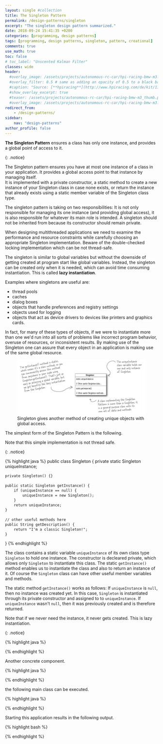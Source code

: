 ```yaml
---
layout: single #collection
title: The Singleton Pattern
permalink: /design-patterns/singleton
excerpt: "The singleton design pattern summarized."
date: 2018-09-24 15:41:35 +0200
categories: [programming, design patterns]
tags: [programming, design patterns, singleton, pattern, creational]
comments: true
use_math: true
toc: false
# toc_label: "Unscented Kalman Filter"
classes: wide
header:
  #overlay_image: /assets/projects/autonomous-rc-car/hpi-racing-bmw-m3.png
  #overlay_filter: 0.5 # same as adding an opacity of 0.5 to a black background
  #caption: "Source: [**hpiracing**](http://www.hpiracing.com/de/kit/114343)"
  #show_overlay_excerpt: true
  #teaser: /assets/projects/autonomous-rc-car/hpi-racing-bmw-m3_thumb.png
  #overlay_image: /assets/projects/autonomous-rc-car/hpi-racing-bmw-m3.png
redirect_from:
    - /design-patterns/
sidebar:
    nav: "design-patterns"
author_profile: false
---
```


<p>
<b>The Singleton Pattern</b> ensures a class has only one
instance, and provides a global point of access to it.
</p>
{: .notice}

The Singleton pattern ensures you have at most one instance of a class in your application.
It provides a global access point to that instance by managing itself.  
It is implemented with a private constructor, a static method to create a new instance of your Singleton class 
in case none exists, or return the instance that already exists using a static member variable of the Singleton class type.

The singleton pattern is taking on two responsibilities: 
It is not only responsible for managing its one instance (and providing global access), 
it is also responsible for whatever its main role is intended.
A singleton should not be inherited from because its constructor should remain private.

When designing multithreaded applications we need to examine the performance and resource constraints while 
carefully choosing an appropriate Singleton implementation. 
Beware of the double-checked locking implementation which can be not thread-safe.

The singleton is similar to global variables but without the downside of getting created at program start like global variables. Instead, the singleton can be created only when it is needed, which can avoid time consuming instantiation.
This is called **lazy instantiation**.

Examples where singletons are useful are:

- thread pools
- caches
- dialog boxes
- objects that handle preferences and registry settings
- objects used for logging
- objects that act as device drivers to devices like printers and graphics cards. 

In fact, for many of these types of objects, if we were to
instantiate more than one we'd run into all sorts of problems like incorrect
program behavior, overuse of resources, or inconsistent results. By making use of the Singleton one can assure that every
object in an application is making use of the same global resource.


<figure>
    <a href="/assets/pages/design-patterns/singleton-pattern.png"><img src="/assets/pages/design-patterns/singleton-pattern.png"></a>
    <figcaption>Singleton gives another method of creating unique objects with global access.</figcaption>
</figure>

The simplest form of the Singleton Pattern is the following.

<p>
Note that this simple implementation is not thread safe.
</p>
{: .notice}

{% highlight java %}
public class Singleton {
	private static Singleton uniqueInstance;
 
	private Singleton() {}
 
	public static Singleton getInstance() {
		if (uniqueInstance == null) {
			uniqueInstance = new Singleton();
		}
		return uniqueInstance;
	}
 
	// other useful methods here
	public String getDescription() {
		return "I'm a classic Singleton!";
	}
}
{% endhighlight %}

The class contains a static variable `uniqueInstance` of its own class type `Singleton` to hold one instance. 
The constructor is decleared private, which allows only `Singleton` to instantiate this class.
The static `getInstance()` method enables us to instantiate the class and also to return an instance of it.
Of course the `Singleton` class can have other useful member variables and methods.

The static method `getInstance()` works as follows:
If `uniqueInstance` is `null`, then no instance was created yet. In this case, `Singleton` is instantiated through
its private constructor and assigned to to `uniqueInstance`. If `uniqueInstance` wasn't `null`, 
then it was previously created and is therefore returned.

<p>
Note that if we never need the instance, it never gets created. This is lazy instantiation.
</p>
{: .notice}

{% highlight java %}

{% endhighlight %}

Another concrete component.

{% highlight java %}

{% endhighlight %}



the following main class can be executed.

{% highlight java %}

{% endhighlight %}

Starting this application results in the following output.

{% highlight bash %}

{% endhighlight %}
